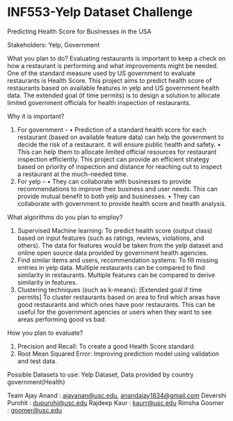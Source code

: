 
# INF553-Yelp Dataset Challenge
Predicting Health Score for Businesses in the USA

Stakeholders: Yelp, Government


What you plan to do? 
Evaluating restaurants is important to keep a check on how a restaurant is performing and what improvements might be needed. One of the standard measure used by US government to evaluate restaurants is Health Score. This project aims to predict health score of restaurants based on available features in yelp and US government health data. The extended goal (if time permits) is to design a solution to allocate limited government officials for health inspection of restaurants. 


Why it is important? 
1. For government - 
•	Prediction of a standard health score for each restaurant (based on available feature data) can help the government to decide the risk of a restaurant. It will ensure public health and safety.
•	This can help them to allocate limited official resources for restaurant inspection efficiently. This project can provide an efficient strategy based on priority of inspection and distance for reaching out to inspect a restaurant at the much-needed time.  
2. For yelp – 
•	They can collaborate with businesses to provide recommendations to improve their business and user needs. This can provide mutual benefit to both yelp and businesses. 
•	They can collaborate with government to provide health score and health analysis. 


What algorithms do you plan to employ?
1. Supervised Machine learning: To predict health score (output class) based on input features (such as ratings, reviews, violations, and others). The data for features would be taken from the yelp dataset and online open source data provided by government health agencies.
2. Find similar items and users, recommendation systems: To fill missing entries in yelp data. Multiple restaurants can be compared to find similarity in restaurants. Multiple features can be compared to derive similarity in features.
3. Clustering techniques (such as k-means): [Extended goal if time permits] To cluster restaurants based on area to find which areas have good restaurants and which ones have poor restaurants. This can be useful for the government agencies or users when they want to see areas performing good vs bad.


How you plan to evaluate? 
1. Precision and Recall: To create a good Health Score standard.
2. Root Mean Squared Error: Improving prediction model using validation and test data.


Possible Datasets to use: Yelp Dataset, Data provided by country government(Health)


Team
Ajay Anand        	: ajayanan@usc.edu, anandajay1834@gmail.com
Devershi Purohit	: dupurohi@usc.edu
Rajdeep Kaur    	: kaurr@usc.edu
Rimsha Goomer	        : goomer@usc.edu

